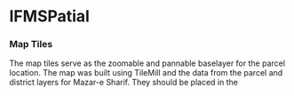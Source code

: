 IFMSPatial
==========

### Map Tiles

The map tiles serve as the zoomable and pannable baselayer for the parcel location. The map was built using TileMill and the data from the parcel and district layers for Mazar-e Sharif. They should be placed in the 

